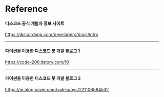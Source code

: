 Reference
=========


#### 디스코드 공식 개발자 정보 사이트
https://discordapp.com/developers/docs/intro

* * *
#### 파이썬을 이용한 디스코드 봇 개발 블로그 1
https://code-200.tistory.com/10

* * *
#### 파이썬을 이용한 디스코드 봇 개발 블로그 2
https://m.blog.naver.com/yulesdays/221106584532
